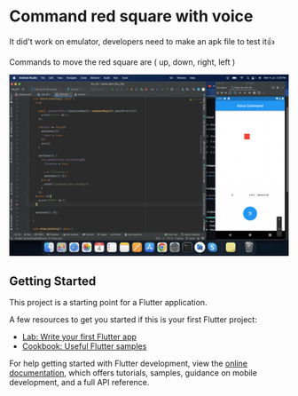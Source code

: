 # Command red square with voice

It did't work on emulator, developers need to make an apk file to test it👍

Commands to move the red square are ( up, down, right, left )

![](screenshot/Screenshot%202022-07-04%20at%202.29.38%20PM.png)

## Getting Started

This project is a starting point for a Flutter application.

A few resources to get you started if this is your first Flutter project:

- [Lab: Write your first Flutter app](https://docs.flutter.dev/get-started/codelab)
- [Cookbook: Useful Flutter samples](https://docs.flutter.dev/cookbook)

For help getting started with Flutter development, view the
[online documentation](https://docs.flutter.dev/), which offers tutorials,
samples, guidance on mobile development, and a full API reference.
